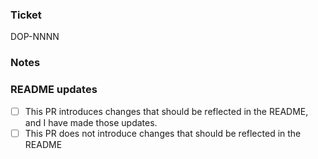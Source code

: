 ### Ticket

DOP-NNNN

### Notes



### README updates

- [ ] This PR introduces changes that should be reflected in the README, and I have made those updates.
- [ ] This PR does not introduce changes that should be reflected in the README
